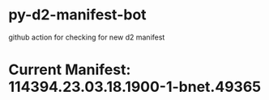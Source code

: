 # py-d2-manifest-bot
github action for checking for new d2 manifest

# Current Manifest: 114394.23.03.18.1900-1-bnet.49365